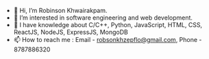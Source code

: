 - 👋 Hi, I’m Robinson Khwairakpam.
- 👀 I’m interested in software engineering and web development.
- 🌱 I have knowledge about C/C++, Python, JavaScript, HTML, CSS, ReactJS, NodeJS, ExpressJS, MongoDB
- 📫 How to reach me : Email - robsonkhzepflo@gmail.com, Phone - 8787886320

<!---
RobinsonKhwairakpam/RobinsonKhwairakpam is a ✨ special ✨ repository because its `README.md` (this file) appears on your GitHub profile.
You can click the Preview link to take a look at your changes.
--->
